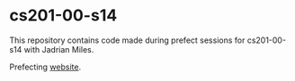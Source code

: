 cs201-00-s14
============

This repository contains code made during prefect sessions for
cs201-00-s14 with Jadrian Miles.

Prefecting [website](http://prefecting.alabidan.me).
